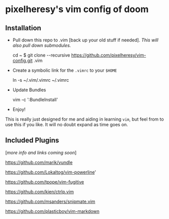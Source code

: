 pixelheresy's vim config of doom
=======================

Installation
------------

- Pull down this repo to .vim [back up your old stuff if needed]. _This will
also pull down submodules._

	cd ~
	$ git clone --recursive https://github.com/pixelheresy/vim-config.git .vim

- Create a symbolic link for the `.vimrc` to your `$HOME`

	ln -s ~/.vim/.vimrc ~/.vimrc

- Update Bundles

	vim -c ':BundleInstall'

- Enjoy!

This is really just designed for me and aiding in learning `vim`, but feel from
to use this if you like. It will no doubt expand as time goes on.

Included Plugins
---------------

[*more info and links coming soon*]

https://github.com/marik/vundle

https://github.com/Lokaltog/vim-powerline'

https://github.com/tpope/vim-fugitive

https://github.com/kien/ctrlp.vim

https://github.com/msanders/snipmate.vim

https://github.com/plasticboy/vim-markdown


